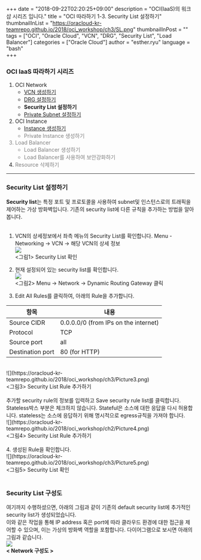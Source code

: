 
+++
date = "2018-09-22T02:20:25+09:00"
description = "OCI(IaaS)의 워크샵 시리즈 입니다."
title = "OCI 따라하기 1-3. Security List 설정하기"
thumbnailInList = "https://oracloud-kr-teamrepo.github.io/2018/oci_workshop/ch3/SL.png"
thumbnailInPost = ""
tags = ["OCI", "Oracle Cloud", "VCN", "DRG", "Security List", "Load Balancer"]
categories = ["Oracle Cloud"]
author = "esther.ryu"
language = "bash"  
+++


### OCI IaaS 따라하기 시리즈
1. OCI Network<br>
	- [VCN 생성하기](../oci_workshop_1)
	- [DRG 설정하기](../oci_workshop_2)
	- **Security List 설정하기**
	- [Private Subnet 설정하기](../oci_workshop_4)
2. OCI Instance
	- [Instance 생성하기](../oci_workshop_5)<font color=grey>
	- Private Instance 생성하기
3. Load Balancer
	- Load Balancer 생성하기
	- Load Balancer를 사용하여 보안강화하기
4. Resource 삭제하기</font><br>

---

### Security List 설정하기
**Security list**는 특정 포트 및 프로토콜을 사용하여 subnet및 인스턴스로의 트래픽을 제어하는 가상 방화벽입니다. 기존의 security list에 다른 규칙을 추가하는 방법을 알아봅니다.<br><br>

1. VCN의 상세정보에서 좌측 메뉴의 Security List를 확인합니다.
Menu - Networking -> VCN -> 해당 VCN의 상세 정보
<br>![](https://oracloud-kr-teamrepo.github.io/2018/oci_workshop/ch3/Picture1.png)<br>
<그림1> Security List 확인<br>

2. 현재 설정되어 있는 security list를 확인합니다.
<br>![](https://oracloud-kr-teamrepo.github.io/2018/oci_workshop/ch3/Picture2.png)<br>
<그림2> Menu -> Network -> Dynamic Routing Gateway 클릭

3. Edit All Rules를 클릭하여, 아래의 Rule을 추가합니다.<br>

|항목|내용|
|---|---|
|Source CIDR|0.0.0.0/0 (from IPs on the internet)|
|Protocol|TCP|
|Source port|all|
|Destination port|80 (for HTTP)|
</table>
<br>![](https://oracloud-kr-teamrepo.github.io/2018/oci_workshop/ch3/Picture3.png)<br>
<그림3> Security List Rule 추가하기<br><br>
추가할 security rule의 정보를 입력하고 Save security rule list를 클릭합니다.<br>
Stateless박스 부분은 체크하지 않습니다. Stateful은 소스에 대한 응답을 다시 허용합니다. stateless는 소스에 응답하기 위해 명시적으로 egress규칙을 가져야 합니다.
<br>![](https://oracloud-kr-teamrepo.github.io/2018/oci_workshop/ch2/Picture4.png)<br>
<그림4> Security List Rule 추가하기<br><br>
4. 생성된 Rule을 확인합니다.
<br>![](https://oracloud-kr-teamrepo.github.io/2018/oci_workshop/ch3/Picture5.png)<br>
<그림5> Security List 확인 <br><br>

### Security List 구성도
여기까지 수행하셨으면, 아래의 그림과 같이 기존의 default security list에 추가적인 security list가 생성되었습니다. <br>
이와 같은 작업을 통해 IP address 혹은 port에 따라 클라우드 환경에 대한 접근을 제어할 수 있으며, 이는 가상의 방화벽 역할을 포함합니다.
다이어그램으로 보시면 아래의 그림과 같습니다.
<br>![](https://oracloud-kr-teamrepo.github.io/2018/oci_workshop/ch3/SL.png)<br>
**< Network 구성도 >**
